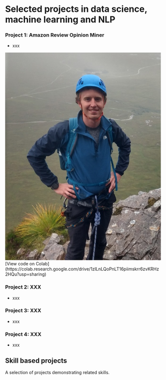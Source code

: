# Selected projects in data science, machine learning and NLP

### Project 1: Amazon Review Opinion Miner
- xxx
<img src="/assets/img/IMG-20210821-WA0022_v2.jpg?raw=true" />
[View code on Colab](https://colab.research.google.com/drive/1zILnLQoPnLT16piimskrr6zvKRHz2HQu?usp=sharing)


### Project 2: XXX
- xxx

### Project 3: XXX
- xxx

### Project 4: XXX
- xxx

## Skill based projects
A selection of projects demonstrating related skills.
